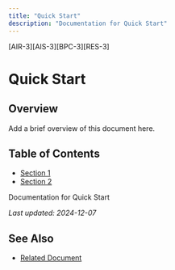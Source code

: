 ```yaml
---
title: "Quick Start"
description: "Documentation for Quick Start"
---
```


[AIR-3][AIS-3][BPC-3][RES-3]


<!-- markdownlint-disable MD013 line-length -->

# Quick Start

## Overview

Add a brief overview of this document here.

## Table of Contents

- [Section 1](#section-1)
- [Section 2](#section-2)


Documentation for Quick Start

*Last updated: 2024-12-07*

## See Also

- [Related Document](#related-document)

